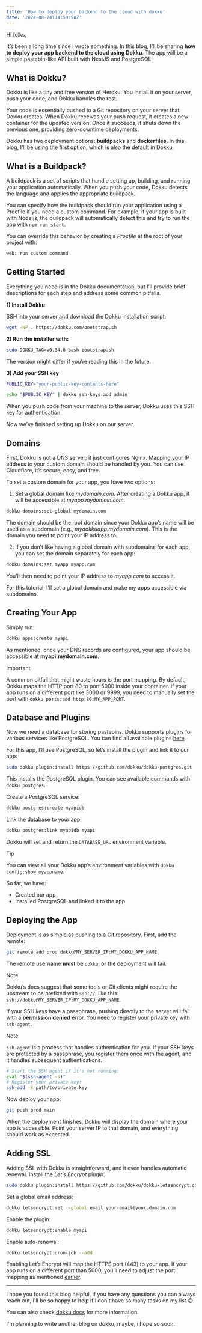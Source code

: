 ```yaml
---
title: 'How to deploy your backend to the cloud with dokku'
date: '2024-08-24T14:59:50Z'
---
```

<!-- 
> [!NOTE]  
> Highlights information that users should take into account, even when skimming.

> [!TIP]
> Optional information to help a user be more successful.

> [!IMPORTANT]  
> Crucial information necessary for users to succeed.

> [!WARNING]  
> Critical content demanding immediate user attention due to potential risks.

> [!CAUTION]
> Negative potential consequences of an action.
 -->

Hi folks,

It’s been a long time since I wrote something. In this blog, I’ll be sharing **how to deploy your app backend to the cloud using Dokku**. The app will be a simple pastebin-like API built with NestJS and PostgreSQL.

## What is Dokku?
Dokku is like a tiny and free version of Heroku. You install it on your server, push your code, and Dokku handles the rest.

Your code is essentially pushed to a Git repository on your server that Dokku creates. When Dokku receives your push request, it creates a new container for the updated version. Once it succeeds, it shuts down the previous one, providing zero-downtime deployments.

Dokku has two deployment options: **buildpacks** and **dockerfiles**. In this blog, I’ll be using the first option, which is also the default in Dokku.

## What is a Buildpack?
A buildpack is a set of scripts that handle setting up, building, and running your application automatically. When you push your code, Dokku detects the language and applies the appropriate buildpack.

You can specify how the buildpack should run your application using a Procfile if you need a custom command. For example, if your app is built with Node.js, the buildpack will automatically detect this and try to run the app with `npm run start`.

You can override this behavior by creating a _Procfile_ at the root of your project with:
```bash
web: run custom command
```

## Getting Started
Everything you need is in the Dokku documentation, but I’ll provide brief descriptions for each step and address some common pitfalls.

**1) Install Dokku**

SSH into your server and download the Dokku installation script:
```bash
wget -NP . https://dokku.com/bootstrap.sh
```

**2) Run the installer with:**
```bash
sudo DOKKU_TAG=v0.34.8 bash bootstrap.sh
```
The version might differ if you’re reading this in the future.

**3) Add your SSH key**

```bash
PUBLIC_KEY="your-public-key-contents-here"

echo "$PUBLIC_KEY" | dokku ssh-keys:add admin
```
When you push code from your machine to the server, Dokku uses this SSH key for authentication.

Now we’ve finished setting up Dokku on our server.

## Domains
First, Dokku is not a DNS server; it just configures Nginx. Mapping your IP address to your custom domain should be handled by you. You can use Cloudflare, it’s secure, easy, and free.

To set a custom domain for your app, you have two options:

1. Set a global domain like _mydomain.com_. After creating a Dokku app, it will be accessible at _myapp.mydomain.com_.
```bash
dokku domains:set-global mydomain.com
```
The domain should be the root domain since your Dokku app’s name will be used as a subdomain (e.g., _mydokkuapp.mydomain.com_). This is the domain you need to point your IP address to.

2. If you don’t like having a global domain with subdomains for each app, you can set the domain separately for each app:
```bash
dokku domains:set myapp myapp.com
```
You’ll then need to point your IP address to _myapp.com_ to access it.

For this tutorial, I’ll set a global domain and make my apps accessible via subdomains.

## Creating Your App
Simply run:
```bash
dokku apps:create myapi
```
As mentioned, once your DNS records are configured, your app should be accessible at **myapi.mydomain.com**.

> [!IMPORTANT]
> A common pitfall that might waste hours is the port mapping. By default, Dokku maps the HTTP port 80 to port 5000 inside your container. If your app runs on a different port like 3000 or 9999, you need to manually set the port with `dokku ports:add http:80:MY_APP_PORT`.

## Database and Plugins
Now we need a database for storing pastebins. Dokku supports plugins for various services like PostgreSQL. You can find all available plugins [here](https://dokku.com/docs/community/plugins/).

For this app, I’ll use PostgreSQL, so let’s install the plugin and link it to our app:
```bash
sudo dokku plugin:install https://github.com/dokku/dokku-postgres.git
```
This installs the PostgreSQL plugin. You can see available commands with `dokku postgres`.

Create a PostgreSQL service:
```bash
dokku postgres:create myapidb
```

Link the database to your app:
```bash
dokku postgres:link myapidb myapi
```
Dokku will set and return the `DATABASE_URL` environment variable.

> [!TIP]
> You can view all your Dokku app’s environment variables with `dokku config:show myappname`.

So far, we have:
- Created our app
- Installed PostgreSQL and linked it to the app

## Deploying the App
Deployment is as simple as pushing to a Git repository. First, add the remote:
```bash
git remote add prod dokku@MY_SERVER_IP:MY_DOKKU_APP_NAME
```
The remote username **must** be `dokku`, or the deployment will fail.

> [!NOTE]
> Dokku’s docs suggest that some tools or Git clients might require the upstream to be prefixed with `ssh://`, like this: `ssh://dokku@MY_SERVER_IP:MY_DOKKU_APP_NAME`.

If your SSH keys have a passphrase, pushing directly to the server will fail with a **permission denied** error. You need to register your private key with `ssh-agent`.

> [!NOTE]
> `ssh-agent` is a process that handles authentication for you. If your SSH keys are protected by a passphrase, you register them once with the agent, and it handles subsequent authentications.

```bash
# Start the SSH agent if it's not running:
eval "$(ssh-agent -s)"
# Register your private key:
ssh-add -k path/to/private.key
```

Now deploy your app:
```bash
git push prod main
```

When the deployment finishes, Dokku will display the domain where your app is accessible. Point your server IP to that domain, and everything should work as expected.

## Adding SSL
Adding SSL with Dokku is straightforward, and it even handles automatic renewal. Install the _Let’s Encrypt_ plugin:
```bash
sudo dokku plugin:install https://github.com/dokku/dokku-letsencrypt.git
```

Set a global email address:
```bash
dokku letsencrypt:set --global email your-email@your.domain.com
```

Enable the plugin:
```bash
dokku letsencrypt:enable myapi
```

Enable auto-renewal:
```bash
dokku letsencrypt:cron-job --add
```

Enabling Let’s Encrypt will map the HTTPS port (443) to your app. If your app runs on a different port than 5000, you’ll need to adjust the port mapping as mentioned [earlier](#domains).

---


I hope you found this blog helpful, if you have any questions you can always reach out, i'll be so happy to help if i don't have so many tasks on my list 🙃

You can also check [dokku docs](https://dokku.com/docs) for more information.

I'm planning to write another blog on dokku, maybe, i hope so soon.